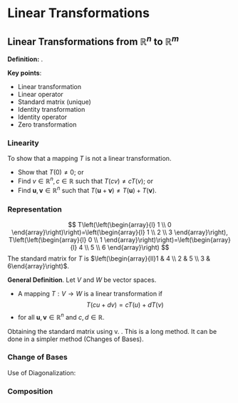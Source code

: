 # Linear Transformations

## Linear Transformations from $\mathbb{R}^n \text{ to } \mathbb{R}^m$

**Definition:** [](MA2001-Chapter7.pdf#page=2). [](MA2001-Chapter7.pdf#page=3%5C%7CExample)

**Key points**:

- Linear transformation
- Linear operator
- Standard matrix (unique)
- Identity transformation
- Identity operator
- Zero transformation

[](MA2001-Chapter7.pdf#page=4%5C%7CExample)

### Linearity

To show that a mapping $T$ is not a linear transformation. [](MA2001-Chapter7.pdf#page=6%5C%7CExample)

- Show that $T(0) \neq 0$; or
- Find $v \in \mathbb{R}^n, c \in \mathbb{R}$ such that $T(c v) \neq c T(v)$; or
- Find $\boldsymbol{u}, \boldsymbol{v} \in \mathbb{R}^n$ such that $T(\boldsymbol{u}+\boldsymbol{v}) \neq T(\boldsymbol{u})+T(\boldsymbol{v})$.

[](MA2001-Chapter7.pdf#page=5) 

### Representation

[](MA2001-Chapter7.pdf#page=7)

$$
T\left(\left(\begin{array}{l}
1 \\
0
\end{array}\right)\right)=\left(\begin{array}{l}
1 \\
2 \\
3
\end{array}\right), T\left(\left(\begin{array}{l}
0 \\
1
\end{array}\right)\right)=\left(\begin{array}{l}
4 \\
5 \\
6
\end{array}\right)
$$
The standard matrix for $T$ is $\left(\begin{array}{ll}1 & 4 \\ 2 & 5 \\ 3 & 6\end{array}\right)$.

[](MA2001-Chapter7.pdf#page=8)

**General Definition**. Let $V$ and $W$ be vector spaces.

- A mapping $T: V \rightarrow W$ is a linear transformation if
$$
T(c u+d v)=c T(u)+d T(v)
$$
- for all $\boldsymbol{u}, \boldsymbol{v} \in \mathbb{R}^n$ and $c, d \in \mathbb{R}$.

Obtaining the standard matrix using v. [](MA2001-Chapter7.pdf#page=9%7CExample). This is a long method. It can be done in a simpler method (Changes of Bases).

### Change of Bases

[](MA2001-Chapter7.pdf#page=12)

Use of Diagonalization: [](MA2001-Chapter7.pdf#page=13)

### Composition

[](MA2001-Chapter7.pdf#page=14)

